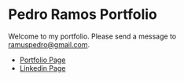 # Pedro Ramos Portfolio

Welcome to my portfolio. Please send a message to ramuspedro@gmail.com.

- [Portfolio Page](https://ramuspedro.github.io)
- [Linkedin Page](https://www.linkedin.com/in/pedro-ivo-do-carmo-magalh%C3%A3es-ramos-50463bb2/)